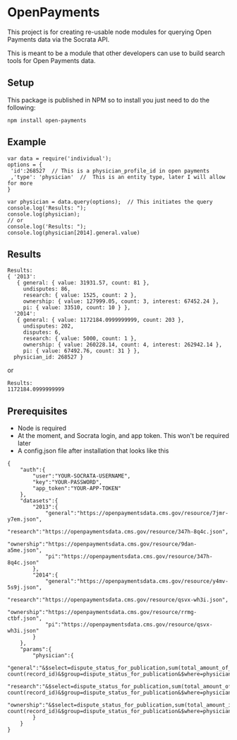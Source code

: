 # OpenPayments

This project is for creating re-usable node modules for querying Open Payments data via the Socrata API.

This is meant to be a module that other developers can use to build search tools for Open Payments data.

## Setup
This package is published in NPM so to install you just need to do the following:
```
npm install open-payments
```
## Example
```
var data = require('individual');
options = {
 'id':268527  // This is a physician_profile_id in open payments
 ,'type': 'physician'  //  This is an entity type, later I will allow for more
}

var physician = data.query(options);  // This initiates the query
console.log('Results: ");
console.log(physician);
// or
console.log('Results: ");
console.log(physician[2014].general.value)
```
## Results
```
Results:
{ '2013':
   { general: { value: 31931.57, count: 81 },
     undisputes: 86,
     research: { value: 1525, count: 2 },
     ownership: { value: 127999.05, count: 3, interest: 67452.24 },
     pi: { value: 33510, count: 10 } },
  '2014':
   { general: { value: 1172184.0999999999, count: 203 },
     undisputes: 202,
     disputes: 6,
     research: { value: 5000, count: 1 },
     ownership: { value: 260228.14, count: 4, interest: 262942.14 },
     pi: { value: 67492.76, count: 31 } },
  physician_id: 268527 }
```
or
```
Results:
1172184.0999999999
```

## Prerequisites
- Node is required
- At the moment, and Socrata login, and app token.  This won't be required later
- A config.json file after installation that looks like this
```
{
	"auth":{
		"user":"YOUR-SOCRATA-USERNAME",
		"key":"YOUR-PASSWORD",
		"app_token":"YOUR-APP-TOKEN"
	},
	"datasets":{
		"2013":{
			"general":"https://openpaymentsdata.cms.gov/resource/7jmr-y7em.json",
			"research":"https://openpaymentsdata.cms.gov/resource/347h-8q4c.json",
			"ownership":"https://openpaymentsdata.cms.gov/resource/9dan-a5me.json",
			"pi":"https://openpaymentsdata.cms.gov/resource/347h-8q4c.json"
		},
		"2014":{
			"general":"https://openpaymentsdata.cms.gov/resource/y4mv-5s9j.json",
			"research":"https://openpaymentsdata.cms.gov/resource/qsvx-wh3i.json",
			"ownership":"https://openpaymentsdata.cms.gov/resource/rrmg-ctbf.json",
			"pi":"https://openpaymentsdata.cms.gov/resource/qsvx-wh3i.json"	
		}
	},
	"params":{
		"physician":{
			"general":"&$select=dispute_status_for_publication,sum(total_amount_of_payment_usdollars), count(record_id)&$group=dispute_status_for_publication&$where=physician_profile_id='",
			"research":"&$select=dispute_status_for_publication,sum(total_amount_of_payment_usdollars), count(record_id)&$group=dispute_status_for_publication&$where=physician_profile_id='",
			"ownership":"&$select=dispute_status_for_publication,sum(total_amount_invested_usdollars),sum(value_of_interest), count(record_id)&$group=dispute_status_for_publication&$where=physician_profile_id='"
		}
	}
}
```
